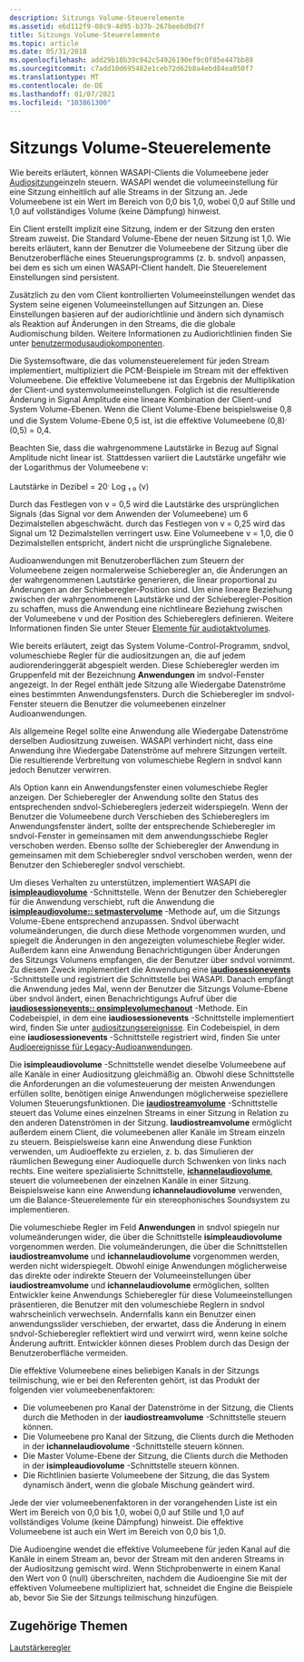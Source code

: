 ```yaml
---
description: Sitzungs Volume-Steuerelemente
ms.assetid: e6d112f9-08c9-4d95-b37b-267beebd0d7f
title: Sitzungs Volume-Steuerelemente
ms.topic: article
ms.date: 05/31/2018
ms.openlocfilehash: add29b18b39c942c54926190ef9c0f85e447bb88
ms.sourcegitcommit: c7add10d695482e1ceb72d62b8a4ebd84ea050f7
ms.translationtype: MT
ms.contentlocale: de-DE
ms.lasthandoff: 01/07/2021
ms.locfileid: "103861300"
---
```

# <a name="session-volume-controls"></a>Sitzungs Volume-Steuerelemente

Wie bereits erläutert, können WASAPI-Clients die Volumeebene jeder [Audiositzung](audio-sessions.md)einzeln steuern. WASAPI wendet die volumeeinstellung für eine Sitzung einheitlich auf alle Streams in der Sitzung an. Jede Volumeebene ist ein Wert im Bereich von 0,0 bis 1,0, wobei 0,0 auf Stille und 1,0 auf vollständiges Volume (keine Dämpfung) hinweist.

Ein Client erstellt implizit eine Sitzung, indem er der Sitzung den ersten Stream zuweist. Die Standard Volume-Ebene der neuen Sitzung ist 1,0. Wie bereits erläutert, kann der Benutzer die Volumeebene der Sitzung über die Benutzeroberfläche eines Steuerungsprogramms (z. b. sndvol) anpassen, bei dem es sich um einen WASAPI-Client handelt. Die Steuerelement Einstellungen sind persistent.

Zusätzlich zu den vom Client kontrollierten Volumeeinstellungen wendet das System seine eigenen Volumeeinstellungen auf Sitzungen an. Diese Einstellungen basieren auf der audiorichtlinie und ändern sich dynamisch als Reaktion auf Änderungen in den Streams, die die globale Audiomischung bilden. Weitere Informationen zu Audiorichtlinien finden Sie unter [benutzermodusaudiokomponenten](user-mode-audio-components.md).

Die Systemsoftware, die das volumensteuerelement für jeden Stream implementiert, multipliziert die PCM-Beispiele im Stream mit der effektiven Volumeebene. Die effektive Volumeebene ist das Ergebnis der Multiplikation der Client-und systemvolumeeinstellungen. Folglich ist die resultierende Änderung in Signal Amplitude eine lineare Kombination der Client-und System Volume-Ebenen. Wenn die Client Volume-Ebene beispielsweise 0,8 und die System Volume-Ebene 0,5 ist, ist die effektive Volumeebene (0,8)<sup>.</sup> (0,5) = 0,4.

Beachten Sie, dass die wahrgenommene Lautstärke in Bezug auf Signal Amplitude nicht linear ist. Stattdessen variiert die Lautstärke ungefähr wie der Logarithmus der Volumeebene v:

Lautstärke in Dezibel = 20<sup>.</sup> Log ₁ ₀ (v)

Durch das Festlegen von v = 0,5 wird die Lautstärke des ursprünglichen Signals (das Signal vor dem Anwenden der Volumeebene) um 6 Dezimalstellen abgeschwächt. durch das Festlegen von v = 0,25 wird das Signal um 12 Dezimalstellen verringert usw. Eine Volumeebene v = 1,0, die 0 Dezimalstellen entspricht, ändert nicht die ursprüngliche Signalebene.

Audioanwendungen mit Benutzeroberflächen zum Steuern der Volumeebene zeigen normalerweise Schieberegler an, die Änderungen an der wahrgenommenen Lautstärke generieren, die linear proportional zu Änderungen an der Schieberegler-Position sind. Um eine lineare Beziehung zwischen der wahrgenommenen Lautstärke und der Schieberegler-Position zu schaffen, muss die Anwendung eine nichtlineare Beziehung zwischen der Volumeebene v und der Position des Schiebereglers definieren. Weitere Informationen finden Sie unter Steuer [Elemente für audiotaktvolumes](audio-tapered-volume-controls.md).

Wie bereits erläutert, zeigt das System Volume-Control-Programm, sndvol, volumeschiebe Regler für die audiositzungen an, die auf jedem audiorenderinggerät abgespielt werden. Diese Schieberegler werden im Gruppenfeld mit der Bezeichnung **Anwendungen** im sndvol-Fenster angezeigt. In der Regel enthält jede Sitzung alle Wiedergabe Datenströme eines bestimmten Anwendungsfensters. Durch die Schieberegler im sndvol-Fenster steuern die Benutzer die volumeebenen einzelner Audioanwendungen.

Als allgemeine Regel sollte eine Anwendung alle Wiedergabe Datenströme derselben Audiositzung zuweisen. WASAPI verhindert nicht, dass eine Anwendung ihre Wiedergabe Datenströme auf mehrere Sitzungen verteilt. Die resultierende Verbreitung von volumeschiebe Reglern in sndvol kann jedoch Benutzer verwirren.

Als Option kann ein Anwendungsfenster einen volumeschiebe Regler anzeigen. Der Schieberegler der Anwendung sollte den Status des entsprechenden sndvol-Schiebereglers jederzeit widerspiegeln. Wenn der Benutzer die Volumeebene durch Verschieben des Schiebereglers im Anwendungsfenster ändert, sollte der entsprechende Schieberegler im sndvol-Fenster in gemeinsamen mit dem anwendungsschiebe Regler verschoben werden. Ebenso sollte der Schieberegler der Anwendung in gemeinsamen mit dem Schieberegler sndvol verschoben werden, wenn der Benutzer den Schieberegler sndvol verschiebt.

Um dieses Verhalten zu unterstützen, implementiert WASAPI die [**isimpleaudiovolume**](/windows/desktop/api/Audioclient/nn-audioclient-isimpleaudiovolume) -Schnittstelle. Wenn der Benutzer den Schieberegler für die Anwendung verschiebt, ruft die Anwendung die [**isimpleaudiovolume:: setmastervolume**](/windows/desktop/api/Audioclient/nf-audioclient-isimpleaudiovolume-setmastervolume) -Methode auf, um die Sitzungs Volume-Ebene entsprechend anzupassen. Sndvol überwacht volumeänderungen, die durch diese Methode vorgenommen wurden, und spiegelt die Änderungen in den angezeigten volumeschiebe Regler wider. Außerdem kann eine Anwendung Benachrichtigungen über Änderungen des Sitzungs Volumens empfangen, die der Benutzer über sndvol vornimmt. Zu diesem Zweck implementiert die Anwendung eine [**iaudiosessionevents**](/windows/desktop/api/Audiopolicy/nn-audiopolicy-iaudiosessionevents) -Schnittstelle und registriert die Schnittstelle bei WASAPI. Danach empfängt die Anwendung jedes Mal, wenn der Benutzer die Sitzungs Volume-Ebene über sndvol ändert, einen Benachrichtigungs Aufruf über die [**iaudiosessionevents:: onsimplevolumechanout**](/windows/desktop/api/Audiopolicy/nf-audiopolicy-iaudiosessionevents-onsimplevolumechanged) -Methode. Ein Codebeispiel, in dem eine **iaudiosessionevents** -Schnittstelle implementiert wird, finden Sie unter [audiositzungsereignisse](audio-session-events.md). Ein Codebeispiel, in dem eine **iaudiosessionevents** -Schnittstelle registriert wird, finden Sie unter [Audioereignisse für Legacy-Audioanwendungen](audio-events-for-legacy-audio-applications.md).

Die **isimpleaudiovolume** -Schnittstelle wendet dieselbe Volumeebene auf alle Kanäle in einer Audiositzung gleichmäßig an. Obwohl diese Schnittstelle die Anforderungen an die volumesteuerung der meisten Anwendungen erfüllen sollte, benötigen einige Anwendungen möglicherweise speziellere Volumen Steuerungsfunktionen. Die [**iaudiostreamvolume**](/windows/desktop/api/Audioclient/nn-audioclient-iaudiostreamvolume) -Schnittstelle steuert das Volume eines einzelnen Streams in einer Sitzung in Relation zu den anderen Datenströmen in der Sitzung. **Iaudiostreamvolume** ermöglicht außerdem einem Client, die volumeebenen aller Kanäle im Stream einzeln zu steuern. Beispielsweise kann eine Anwendung diese Funktion verwenden, um Audioeffekte zu erzielen, z. b. das Simulieren der räumlichen Bewegung einer Audioquelle durch Schwenken von links nach rechts. Eine weitere spezialisierte Schnittstelle, [**ichannelaudiovolume**](/windows/desktop/api/Audioclient/nn-audioclient-ichannelaudiovolume), steuert die volumeebenen der einzelnen Kanäle in einer Sitzung. Beispielsweise kann eine Anwendung **ichannelaudiovolume** verwenden, um die Balance-Steuerelemente für ein stereophonisches Soundsystem zu implementieren.

Die volumeschiebe Regler im Feld **Anwendungen** in sndvol spiegeln nur volumeänderungen wider, die über die Schnittstelle **isimpleaudiovolume** vorgenommen werden. Die volumeänderungen, die über die Schnittstellen **iaudiostreamvolume** und **ichannelaudiovolume** vorgenommen werden, werden nicht widerspiegelt. Obwohl einige Anwendungen möglicherweise das direkte oder indirekte Steuern der Volumeeinstellungen über **iaudiostreamvolume** und **ichannelaudiovolume** ermöglichen, sollten Entwickler keine Anwendungs Schieberegler für diese Volumeeinstellungen präsentieren, die Benutzer mit den volumeschiebe Reglern in sndvol wahrscheinlich verwechseln. Andernfalls kann ein Benutzer einen anwendungsslider verschieben, der erwartet, dass die Änderung in einem sndvol-Schieberegler reflektiert wird und verwirrt wird, wenn keine solche Änderung auftritt. Entwickler können dieses Problem durch das Design der Benutzeroberfläche vermeiden.

Die effektive Volumeebene eines beliebigen Kanals in der Sitzungs teilmischung, wie er bei den Referenten gehört, ist das Produkt der folgenden vier volumeebenenfaktoren:

-   Die volumeebenen pro Kanal der Datenströme in der Sitzung, die Clients durch die Methoden in der **iaudiostreamvolume** -Schnittstelle steuern können.
-   Die Volumeebene pro Kanal der Sitzung, die Clients durch die Methoden in der **ichannelaudiovolume** -Schnittstelle steuern können.
-   Die Master Volume-Ebene der Sitzung, die Clients durch die Methoden in der **isimpleaudiovolume** -Schnittstelle steuern können.
-   Die Richtlinien basierte Volumeebene der Sitzung, die das System dynamisch ändert, wenn die globale Mischung geändert wird.

Jede der vier volumeebenenfaktoren in der vorangehenden Liste ist ein Wert im Bereich von 0,0 bis 1,0, wobei 0,0 auf Stille und 1,0 auf vollständiges Volume (keine Dämpfung) hinweist. Die effektive Volumeebene ist auch ein Wert im Bereich von 0,0 bis 1,0.

Die Audioengine wendet die effektive Volumeebene für jeden Kanal auf die Kanäle in einem Stream an, bevor der Stream mit den anderen Streams in der Audiositzung gemischt wird. Wenn Stichprobenwerte in einem Kanal den Wert von 0 (null) überschreiten, nachdem die Audioengine Sie mit der effektiven Volumeebene multipliziert hat, schneidet die Engine die Beispiele ab, bevor Sie Sie der Sitzungs teilmischung hinzufügen.

## <a name="related-topics"></a>Zugehörige Themen

<dl> <dt>

[Lautstärkeregler](volume-controls.md)
</dt> </dl>

 

 




